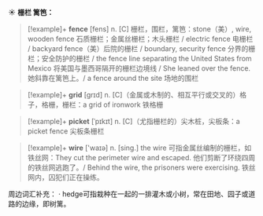 ☀ <span class="category">**栅栏 篱笆：**</span>
>[!example]+ <span class="vocabulary">**fence**</span> [fens] 
> <span class="definition">n. [C] 栅栏，围栏，篱笆：</span>stone（美）, wire, wooden fence 石质栅栏；金属丝栅栏；木头栅栏 / electric fence 电栅栏 / backyard fence（美）后院的栅栏 / boundary, security fence 分界的栅栏；安全防护的栅栏 / the fence line separating the United States from Mexico 将美国与墨西哥隔开的栅栏边境线 / She leaned over the fence. 她斜靠在篱笆上。/ a fence around the site 场地的围栏

>[!example]+ <span class="vocabulary">**grid**</span> [grɪd]
> <span class="definition">n. [C]（金属或木制的、相互平行或交叉的）格子，格栅，栅栏：</span>a grid of ironwork 铁格栅           

>[!example]+ <span class="vocabulary">**picket**</span> [ˈpɪkɪt]
> <span class="definition">n. [C]（尤指栅栏的）尖木桩，尖板条：</span>a picket fence 尖板条栅栏

>[!example]+ <span class="vocabulary">**wire**</span> ['waɪə] 
> <span class="definition">n. [sing.] the wire 可指金属丝编制的栅栏，如铁丝网：</span>They cut the perimeter wire and escaped. 他们剪断了环绕四周的铁丝网逃跑了。/ Behind the wire, the prisoners were exercising. 铁丝网内，囚犯们正在操练。
     
周边词汇补充：
· hedge可指栽种在一起的一排灌木或小树，常在田地、园子或道路的边缘，即树篱。